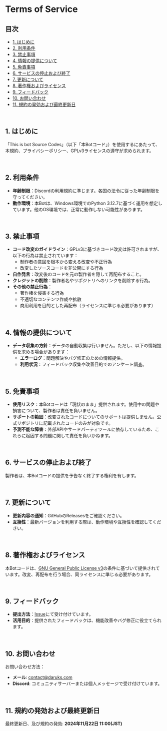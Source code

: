 # Terms of Service

## 目次
- [1. はじめに](#1-はじめに)
- [2. 利用条件](#2-利用条件)
- [3. 禁止事項](#3-禁止事項)
- [4. 情報の提供について](#4-情報の提供について)
- [5. 免責事項](#5-免責事項)
- [6. サービスの停止および終了](#6-サービスの停止および終了)
- [7. 更新について](#7-更新について)
- [8. 著作権およびライセンス](#8-著作権およびライセンス)
- [9. フィードバック](#9-フィードバック)
- [10. お問い合わせ](#10-お問い合わせ)
- [11. 規約の発効および最終更新日](#11-規約の発効および最終更新日)

<br>

## 1. はじめに
「This is bot Source Codes」（以下「本Botコード」）を使用するにあたって、本規約、プライバシーポリシー、GPLv3ライセンスの遵守が求められます。

<br>

## 2. 利用条件
- **年齢制限**：Discordの利用規約に準じます。各国の法令に従った年齢制限を守ってください。
- **動作環境**：本Botは、Windows環境でのPython 3.12.7に基づく運用を想定しています。他のOS環境では、正常に動作しない可能性があります。

<br>

## 3. 禁止事項
- **コード改変のガイドライン**：GPLv3に基づきコード改変は許可されますが、以下の行為は禁止されています：
  - 制作者の意図を根本から変える改変や不正行為
  - 改変したソースコードを非公開にする行為
- **自作発言**：改変後のコードを元の製作者を隠して再配布すること。
- **クレジットの削除**：製作者名やリポジトリへのリンクを削除する行為。
- **その他の禁止行為**：
  - 著作権を侵害する行為
  - 不適切なコンテンツ作成や拡散
  - 商用利用を目的とした再配布（ライセンスに準じる必要があります）

<br>

## 4. 情報の提供について
- **データ収集の方針**：データの自動収集は行いません。ただし、以下の情報提供を求める場合があります：
  - **エラーログ**：問題解決やバグ修正のための情報提供。
  - **利用状況**：フィードバック収集や改善目的でのアンケート調査。

<br>

## 5. 免責事項
- **使用リスク**：本Botコードは「現状のまま」提供されます。使用中の問題や損害について、製作者は責任を負いません。
- **サポートの範囲**：改変されたコードについてのサポートは提供しません。公式リポジトリに記載されたコードのみが対象です。
- **予測不能な障害**：外部APIやサードパーティツールに依存しているため、これらに起因する問題に関して責任を負いかねます。

<br>

## 6. サービスの停止および終了
製作者は、本Botコードの提供を予告なく終了する権利を有します。

<br>

## 7. 更新について
- **更新内容の通知**：GitHubのReleasesをご確認ください。
- **互換性**：最新バージョンを利用する際は、動作環境や互換性を確認してください。

<br>

## 8. 著作権およびライセンス
本Botコードは、[GNU General Public License v3](https://www.gnu.org/licenses/gpl-3.0.html)の条件に基づいて提供されています。改変、再配布を行う場合、同ライセンスに準じる必要があります。

<br>

## 9. フィードバック
- **提出方法**：[Issue](https://github.com/darui3018823/Thisisbot/issues)にて受け付けています。
- **活用目的**：提供されたフィードバックは、機能改善やバグ修正に役立てられます。

<br>

## 10. お問い合わせ
お問い合わせ方法：
- **メール**: contact@daruks.com
- **Discord**: コミュニティサーバーまたは個人メッセージで受け付けています。

<br>

## 11. 規約の発効および最終更新日
最終更新日、及び規約の発効: **2024年11月22日 11:00(JST)**

